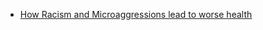 - [How Racism and Microaggressions lead to worse health](https://centerforhealthjournalism.org/2017/11/08/how-racism-and-microaggressions-lead-worse-health)